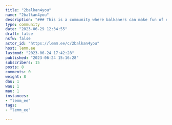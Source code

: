 ```yaml
---
title: "2balkan4you" 
name: "2balkan4you"
description: "### This is a community where balkaners can make fun of eachother for the nationalism they are known for (anyone can join in, no one will ever know you're not balkan :trollface:)Remember that this is IRONIC. We make IRONIC jokes about nationalism. **The golden rule of internet trolling: When you start believing in what you're saying is when you've gone too far.** Also any form of homophobia/transphobia instantly gets the boot"
type: community
date: "2023-06-29 12:34:55"
draft: false
nsfw: false
actor_id: "https://lemm.ee/c/2balkan4you"
host: lemm.ee
lastmod: "2023-06-24 17:42:28"
published: "2023-06-24 15:16:28"
subscribers: 15
posts: 8
comments: 0
weight: 8
dau: 1
wau: 1
mau: 1
instances:
- "lemm_ee"
tags: 
- "lemm_ee"

---
```


